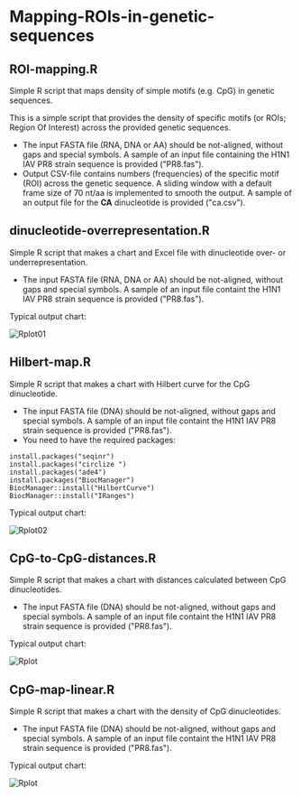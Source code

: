 # Mapping-ROIs-in-genetic-sequences

## ROI-mapping.R
Simple R script that maps density of simple motifs (e.g. CpG) in genetic sequences.

This is a simple script that provides the density of specific motifs (or ROIs; Region Of Interest) across the provided genetic sequences.
* The input FASTA file (RNA, DNA or AA) should be not-aligned, without gaps and special symbols. A sample of an input file containing the H1N1 IAV PR8 strain sequence is provided ("PR8.fas").
* Output CSV-file contains numbers (frequencies) of the specific motif (ROI) across the genetic sequence. A sliding window with a default frame size of 70 nt/aa is implemented to smooth the output. A sample of an output file for the **CA** dinucleotide is provided ("ca.csv").

## dinucleotide-overrepresentation.R

Simple R script that makes a chart and Excel file with dinucleotide over- or underrepresentation.

* The input FASTA file (RNA, DNA or AA) should be not-aligned, without gaps and special symbols. A sample of an input file containt the H1N1 IAV PR8 strain sequence is provided ("PR8.fas").

Typical output chart:

![Rplot01](https://user-images.githubusercontent.com/9166776/157060514-25d45f6d-028e-4938-a191-74a973b5d829.png)


## Hilbert-map.R

Simple R script that makes a chart with Hilbert curve for the CpG dinucleotide.

* The input FASTA file (DNA) should be not-aligned, without gaps and special symbols. A sample of an input file containt the H1N1 IAV PR8 strain sequence is provided ("PR8.fas").
* You need to have the required packages:
```
install.packages("seqinr")
install.packages("circlize ")
install.packages("ade4")
install.packages("BiocManager")
BiocManager::install("HilbertCurve")
BiocManager::install("IRanges")
```

Typical output chart:

![Rplot02](https://user-images.githubusercontent.com/9166776/157060563-fc23db8d-3b47-495f-ae2f-a7fe79fd55d5.png)

## CpG-to-CpG-distances.R

Simple R script that makes a chart with distances calculated between CpG dinucleotides.

* The input FASTA file (DNA) should be not-aligned, without gaps and special symbols. A sample of an input file containt the H1N1 IAV PR8 strain sequence is provided ("PR8.fas").

Typical output chart:

![Rplot](https://user-images.githubusercontent.com/9166776/157060843-02efa4e8-43b1-4081-b519-10ccabafc47a.png)

## CpG-map-linear.R

Simple R script that makes a chart with the density of CpG dinucleotides.

* The input FASTA file (DNA) should be not-aligned, without gaps and special symbols. A sample of an input file containt the H1N1 IAV PR8 strain sequence is provided ("PR8.fas").

Typical output chart:

![Rplot](https://user-images.githubusercontent.com/9166776/157075731-0debf368-f4fa-491b-b097-a37f11c9cce6.png)

